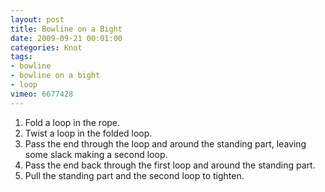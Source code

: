 ```yaml
---
layout: post
title: Bowline on a Bight
date: 2009-09-21 00:01:00
categories: Knot
tags:
- bowline
- bowline on a bight
- loop
vimeo: 6677428
---
```


1. Fold a loop in the rope.
1. Twist a loop in the folded loop.
1. Pass the end through the loop and around the standing part, leaving some slack making a second loop.
1. Pass the end back through the first loop and around the standing part.
1. Pull the standing part and the second loop to tighten.


